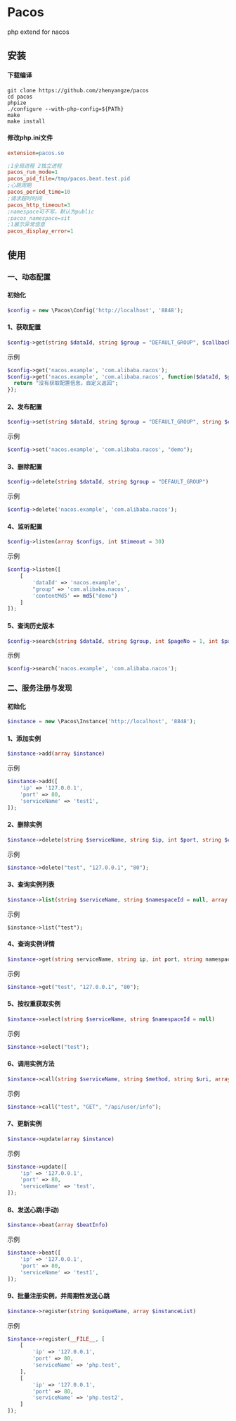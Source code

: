 # Pacos

php extend for nacos



## 安装

#### 下载编译

```shell
git clone https://github.com/zhenyangze/pacos
cd pacos
phpize
./configure --with-php-config=${PATh}
make
make install
```

#### 修改php.ini文件

```ini
extension=pacos.so

;1全局进程 2独立进程
pacos_run_mode=1
pacos_pid_file=/tmp/pacos.beat.test.pid
;心跳周期
pacos_period_time=10
;请求超时时间
pacos_http_timeout=3
;namespace可不写，默认为public
;pacos_namespace=sit
;1展示异常信息
pacos_display_error=1 
```



## 使用

### 一、动态配置

#### 初始化

```php
$config = new \Pacos\Config('http://localhost', '8848');
```



#### 1、获取配置

```php
$config->get(string $dataId, string $group = "DEFAULT_GROUP", $callback = null);
```

示例

```php
$config->get('nacos.example', 'com.alibaba.nacos');
$config->get('nacos.example', 'com.alibaba.nacos', function($dataId, $group) {
  return "没有获取配置信息，自定义返回";
});
```

#### 2、发布配置

```php
$config->set(string $dataId, string $group = "DEFAULT_GROUP", string $content);
```

示例

```php
$config->set('nacos.example', 'com.alibaba.nacos', "demo");
```

#### 3、删除配置

```php
$config->delete(string $dataId, string $group = "DEFAULT_GROUP")
```

示例

```php
$config->delete('nacos.example', 'com.alibaba.nacos');
```

#### 4、监听配置

```php
$config->listen(array $configs, int $timeout = 30)
```

示例

```php
$config->listen([
    [
        'dataId' => 'nacos.example',
        "group" => 'com.alibaba.nacos',
        'contentMd5' => md5("demo")
    ]
]);
```

#### 5、查询历史版本

```php
$config->search(string $dataId, string $group, int $pageNo = 1, int $pageSize = 100)
```

示例

```php
$config->search('nacos.example', 'com.alibaba.nacos');
```



### 二、服务注册与发现

#### 初始化

```php
$instance = new \Pacos\Instance('http://localhost', '8848');
```



#### 1、添加实例

```php
$instance->add(array $instance)
```

示例

```php
$instance->add([
    'ip' => '127.0.0.1',
    'port' => 80,
    'serviceName' => 'test1',
]);
```

#### 2、删除实例

```php
$instance->delete(string $serviceName, string $ip, int $port, string $clusterName = null, string $namespaceId = null)
```

示例

```php
$instance->delete("test", "127.0.0.1", "80");
```

#### 3、查询实例列表

```php
$instance->list(string $serviceName, string $namespaceId = null, array $clusters = [])
```

示例

```estphp
$instance->list("test");
```

#### 4、查询实例详情

```php
$instance->get(string serviceName, string ip, int port, string namespaceId = null, string cluster = null, bool healthyOnly = false)
```

示例

```php
$instance->get("test", "127.0.0.1", "80");
```

#### 5、按权重获取实例

```php
$instance->select(string $serviceName, string $namespaceId = null)
```

示例

```php
$instance->select("test");
```

#### 6、调用实例方法

```php
$instance->call(string $serviceName, string $method, string $uri, array $options = [], string $namespaceId = null)
```

示例

```php
$instance->call("test", "GET", "/api/user/info");
```

#### 7、更新实例

```php
$instance->update(array $instance)
```

示例

```php
$instance->update([
    'ip' => '127.0.0.1',
    'port' => 80,
    'serviceName' => 'test',
]);
```

#### 8、发送心跳(手动)

```php
$instance->beat(array $beatInfo)
```

示例

```php
$instance->beat([
    'ip' => '127.0.0.1',
    'port' => 80,
    'serviceName' => 'test1',
]);
```

#### 9、批量注册实例，并周期性发送心跳

```php
$instance->register(string $uniqueName, array $instanceList)
```

示例

```php
$instance->register(__FILE__, [
    [
        'ip' => '127.0.0.1',
        'port' => 80,
        'serviceName' => 'php.test',
    ],
    [
        'ip' => '127.0.0.1',
        'port' => 80,
        'serviceName' => 'php.test2',
    ]
]);
```

